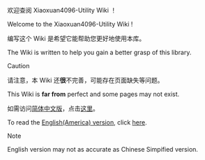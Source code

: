 欢迎查阅 Xiaoxuan4096-Utility Wiki ！

Welcome to the Xiaoxuan4096-Utility Wiki !

编写这个 Wiki 是希望它能帮助您更好地使用本库。

The Wiki is written to help you gain a better grasp of this library.
> [!CAUTION]
> 请注意，本 Wiki 还**很**不完善，可能存在页面缺失等问题。
> 
> This Wiki is **far from** perfect and some pages may not exist.

如需访问[简体中文版](zh-cn/简体中文版-Wiki-导航)，点击[这里](zh-cn/简体中文版-Wiki-导航.md)。

To read the [English(America) version](en-us/English-Wiki-Guide), click [here](en-us/English-Wiki-Guide.md).
> [!NOTE]
> English version may not as accurate as Chinese Simpified version.